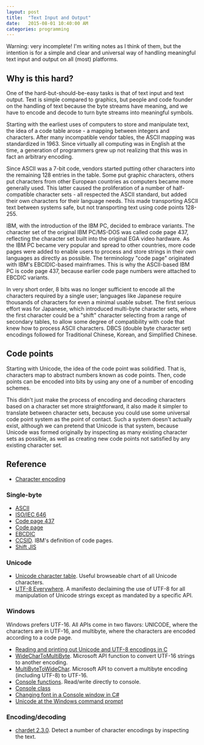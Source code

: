 ```yaml
---
layout: post
title:  "Text Input and Output"
date:   2015-08-01 10:40:00 AM
categories: programming
---
```


Warning: very incomplete! I'm writing notes as I think of them, but the intention
is for a simple and clear and universal way of handling meaningful text input and
output on all (most) platforms.

## Why is this hard?

One of the hard-but-should-be-easy tasks is that of text input and text output.
Text is simple compared to graphics, but people and code founder on the handling
of text because the byte streams have meaning, and we have to encode and decode
to turn byte streams into meaningful symbols.

Starting with the earliest uses of computers to store and manipulate text, the
idea of a code table arose - a mapping between integers and characters. After many
incompatible vendor tables, the ASCII mapping was standardized in 1963. Since virtually
all computing was in English at the time, a generation of programmers grew up not
realizing that this was in fact an arbitrary encoding.

Since ASCII was a 7-bit code, vendors started putting other characters into the
remaining 128 entries in the table. Some put graphic characters, others put characters
from other European countries as computers became more generally used. This latter
caused the proliferation of a number of half-compatible character sets - all respected
the ASCII standard, but added their own characters for their language needs. This made
transporting ASCII text between systems safe, but not transporting text using code
points 128-255.

IBM, with the introduction of the IBM PC, decided to embrace variants. The character
set of the original IBM PC/MS-DOS was called code page 437, reflecting the character
set built into the original EGA video hardware. As the IBM PC became very popular and
spread to other countries, more code pages were added to enable users to process and
store strings in their own languages as directly as possible. The terminology "code page"
originated with IBM's EBCIDIC-based mainframes. This is why the ASCII-based IBM PC
is code page 437, because earlier code page numbers were attached to EBCDIC variants.

In very short order, 8 bits was no longer sufficient to encode all the characters
required by a single user; languages like Japanese require thousands of characters for
even a minimal usable subset. The first serious effort was for Japanese, which introduced
multi-byte character sets, where the first character could be a "shift" character selecting
from a range of secondary tables, to allow some degree of compatibility with code that
knew how to process ASCII characters. DBCS (double byte character set) encodings followed
for Traditional Chinese, Korean, and Simplified Chinese.

## Code points

Starting with Unicode, the idea of the code point was solidified. That is, characters
map to abstract numbers known as code points. Then, code points can be encoded into bits
by using any one of a number of encoding schemes.

This didn't just make the process of encoding and decoding characters based on a character
set more straightforward, it also made it simpler to translate between character sets, because
you could use some universal code point system as the point of contact. Such a system doesn't
actually exist, although we can pretend that Unicode is that system, because Unicode was formed
originally by inspecting as many existing character sets as possible, as well as creating
new code points not satisfied by any existing character set.

## Reference

* [Character encoding](https://en.wikipedia.org/wiki/Character_encoding)

### Single-byte

* [ASCII](https://en.wikipedia.org/wiki/ASCII)
* [ISO/IEC 646](https://en.wikipedia.org/wiki/ISO/IEC_646)
* [Code page 437](https://en.wikipedia.org/wiki/Code_page_437)
* [Code page](https://en.wikipedia.org/wiki/Code_page)
* [EBCDIC](https://en.wikipedia.org/wiki/EBCDIC)
* [CCSID](https://en.wikipedia.org/wiki/CCSID). IBM's definition of code pages.
* [Shift JIS](https://en.wikipedia.org/wiki/Shift_JIS)

### Unicode

* [Unicode character table](http://unicode-table.com/en/). Useful browseable chart
of all Unicode characters.
* [UTF-8 Everywhere](http://utf8everywhere.org/). A manifesto declaiming the use of UTF-8 for
all manipulation of Unicode strings except as mandated by a specific API.

### Windows

Windows prefers UTF-16. All APIs come in two flavors: UNICODE, where the characters are
in UTF-16, and multibyte, where the characters are encoded according to a code page.

* [Reading and printing out Unicode and UTF-8 encodings in C](http://stackoverflow.com/questions/8028376/reading-and-printing-out-unicode-and-utf-8-encodings-in-c)
* [WideCharToMultiByte](https://msdn.microsoft.com/en-us/library/windows/desktop/dd374130(v=vs.85).aspx). Microsoft API function to convert UTF-16 strings to another encoding.
* [MultiByteToWideChar](https://msdn.microsoft.com/en-us/library/windows/desktop/dd319072(v=vs.85).aspx). Microsoft API to convert a multibyte encoding (including UTF-8) to UTF-16.
* [Console functions](https://msdn.microsoft.com/en-us/library/windows/desktop/ms682073(v=vs.85).aspx). Read/write directly to console.
* [Console class](https://msdn.microsoft.com/en-us/library/System.Console.aspx)
* [Changing font in a Console window in C#](http://stackoverflow.com/questions/20631634/changing-font-in-a-console-window-in-c-sharp)
* [Unicode at the Windows command prompt](http://illegalargumentexception.blogspot.com/2009/04/i18n-unicode-at-windows-command-prompt.html)

### Encoding/decoding

* [chardet 2.3.0](https://pypi.python.org/pypi/chardet). Detect a number of character encodings by inspecting the text.